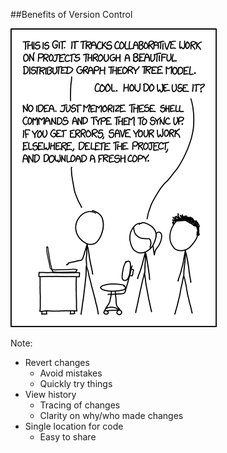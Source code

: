 ##Benefits of Version Control

<img src="img/xkcd-git-commands.png" />

Note:
+ Revert changes
    + Avoid mistakes
    + Quickly try things
+ View history
    + Tracing of changes
    + Clarity on why/who made changes
+ Single location for code
    + Easy to share